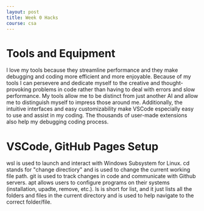 ```yaml
---
layout: post
title: Week 0 Hacks
course: csa
---
```

# Tools and Equipment
I love my tools because they streamline performance and they make debugging and coding more efficient and more enjoyable. Because of my tools I can persevere and dedicate myself to the creative and thought-provoking problems in code rather than having to deal with errors and slow performance. My tools allow me to be distinct from just another AI and allow me to distinguish myself to impress those around me. Additionally, the intuitive interfaces and easy customizability make VSCode especially easy to use and assist in my coding. The thousands of user-made extensions also help my debugging coding process.

# VSCode, GitHub Pages Setup
wsl is used to launch and interact with Windows Subsystem for Linux. cd stands for "change directiory" and is used to change the current working file path. git is used to track changes in code and communicate with Github servers. apt allows users to configure programs on their systems (installation, upadte, remove, etc.). ls is short for list, and it just lists all the folders and files in the current directory and is used to help navigate to the correct folder/file.

